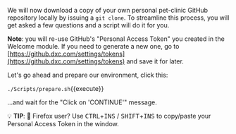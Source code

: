 We will now download a copy of your own personal pet-clinic GitHub repository
locally by issuing a `git clone`. To streamline this process, you will get asked
a few questions and a script will do it for you.

**Note**: you will re-use GitHub's "Personal Access Token" you created in the
Welcome module. If you need to generate a new one, go to
[https://github.dxc.com/settings/tokens](https://github.dxc.com/settings/tokens)
and save it for later.

Let's go ahead and prepare our environment, click this:

 `./Scripts/prepare.sh`{{execute}}

...and wait for the "Click on 'CONTINUE'" message.

💡 **TIP**: 🦊 Firefox user? Use <kbd>CTRL</kbd>+<kbd>INS</kbd> /
<kbd>SHIFT</kbd>+<kbd>INS</kbd> to copy/paste your Personal Access Token in the
window.
